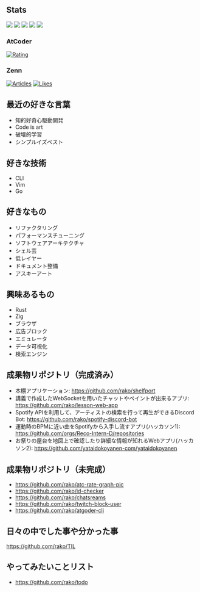 ## Stats

![](http://github-profile-summary-cards.vercel.app/api/cards/profile-details?username=rako&theme=gruvbox)
![](http://github-profile-summary-cards.vercel.app/api/cards/repos-per-language?username=rako&theme=gruvbox)
![](http://github-profile-summary-cards.vercel.app/api/cards/most-commit-language?username=rako&theme=gruvbox)
![](http://github-profile-summary-cards.vercel.app/api/cards/stats?username=rako&theme=gruvbox)
![](http://github-profile-summary-cards.vercel.app/api/cards/productive-time?username=rako&theme=gruvbox&utcOffset=9)

### AtCoder
[![Rating](https://badgen.org/img/atcoder/rako1/rating/algorithm?style=flat)](https://atcoder.jp/users/rako1?contestType=algo)
### Zenn
[![Articles](https://badgen.org/img/zenn/rako0x1/articles?style=flat)](https://zenn.dev/rako0x1)
[![Likes](https://badgen.org/img/zenn/rako0x1/likes?style=flat)](https://zenn.dev/rako0x1)

## 最近の好きな言葉
- 知的好奇心駆動開発
- Code is art
- 破壊的学習
- シンプルイズベスト

## 好きな技術
- CLI
- Vim
- Go

## 好きなもの
- リファクタリング
- パフォーマンスチューニング
- ソフトウェアアーキテクチャ
- シェル芸
- 低レイヤー
- ドキュメント整備
- アスキーアート

## 興味あるもの
- Rust
- Zig
- ブラウザ
- 広告ブロック
- エミュレータ
- データ可視化
- 検索エンジン

## 成果物リポジトリ（完成済み）
- 本棚アプリケーション: https://github.com/rako/shelfport
- 講義で作成したWebSocketを用いたチャットやペイントが出来るアプリ: https://github.com/rako/lesson-web-app
- Spotify APIを利用して、アーティストの検索を行って再生ができるDiscord Bot:  https://github.com/rako/spotify-discord-bot
- 運動時のBPMに近い曲をSpotifyから入手し流すアプリ(ハッカソン1): https://github.com/orgs/Reco-Intern-D/repositories
- お祭りの屋台を地図上で確認したり詳細な情報が知れるWebアプリ(ハッカソン2): https://github.com/yataidokoyanen-com/yataidokoyanen

## 成果物リポジトリ（未完成）
- https://github.com/rako/atc-rate-graph-pic
- https://github.com/rako/id-checker
- https://github.com/rako/chatsreams
- https://github.com/rako/twitch-block-user
- https://github.com/rako/atgoder-cli

## 日々の中でした事や分かった事
https://github.com/rako/TIL

## やってみたいことリスト
- https://github.com/rako/todo